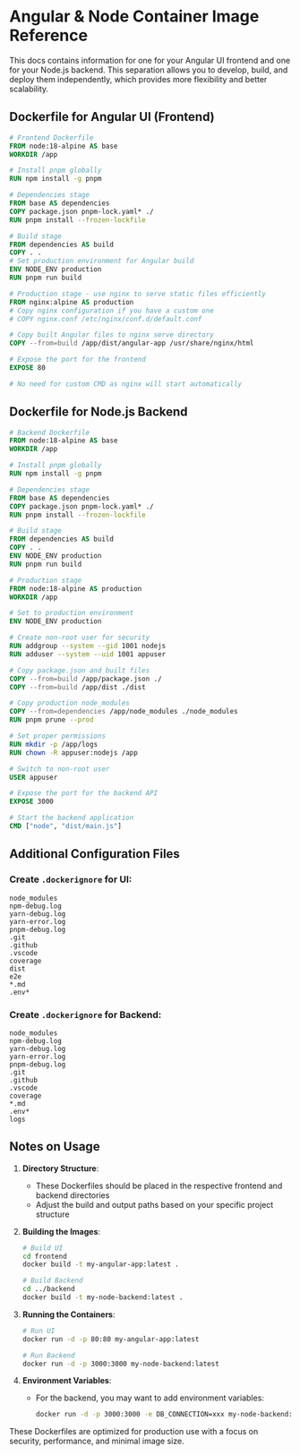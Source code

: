 # Angular & Node Container Image Reference

This docs contains information for one for your Angular UI frontend and one for your Node.js backend. This separation allows you to develop, build, and deploy them independently, which provides more flexibility and better scalability.

## Dockerfile for Angular UI (Frontend)

```dockerfile
# Frontend Dockerfile
FROM node:18-alpine AS base
WORKDIR /app

# Install pnpm globally
RUN npm install -g pnpm

# Dependencies stage
FROM base AS dependencies
COPY package.json pnpm-lock.yaml* ./
RUN pnpm install --frozen-lockfile

# Build stage
FROM dependencies AS build
COPY . .
# Set production environment for Angular build
ENV NODE_ENV production
RUN pnpm run build

# Production stage - use nginx to serve static files efficiently
FROM nginx:alpine AS production
# Copy nginx configuration if you have a custom one
# COPY nginx.conf /etc/nginx/conf.d/default.conf

# Copy built Angular files to nginx serve directory
COPY --from=build /app/dist/angular-app /usr/share/nginx/html

# Expose the port for the frontend
EXPOSE 80

# No need for custom CMD as nginx will start automatically
```

## Dockerfile for Node.js Backend

```dockerfile
# Backend Dockerfile
FROM node:18-alpine AS base
WORKDIR /app

# Install pnpm globally
RUN npm install -g pnpm

# Dependencies stage
FROM base AS dependencies
COPY package.json pnpm-lock.yaml* ./
RUN pnpm install --frozen-lockfile

# Build stage
FROM dependencies AS build
COPY . .
ENV NODE_ENV production
RUN pnpm run build

# Production stage
FROM node:18-alpine AS production
WORKDIR /app

# Set to production environment
ENV NODE_ENV production

# Create non-root user for security
RUN addgroup --system --gid 1001 nodejs
RUN adduser --system --uid 1001 appuser

# Copy package.json and built files
COPY --from=build /app/package.json ./
COPY --from=build /app/dist ./dist

# Copy production node_modules
COPY --from=dependencies /app/node_modules ./node_modules
RUN pnpm prune --prod

# Set proper permissions
RUN mkdir -p /app/logs
RUN chown -R appuser:nodejs /app

# Switch to non-root user
USER appuser

# Expose the port for the backend API
EXPOSE 3000

# Start the backend application
CMD ["node", "dist/main.js"]
```

## Additional Configuration Files

### Create `.dockerignore` for UI:

```
node_modules
npm-debug.log
yarn-debug.log
yarn-error.log
pnpm-debug.log
.git
.github
.vscode
coverage
dist
e2e
*.md
.env*
```

### Create `.dockerignore` for Backend:

```
node_modules
npm-debug.log
yarn-debug.log
yarn-error.log
pnpm-debug.log
.git
.github
.vscode
coverage
*.md
.env*
logs
```

## Notes on Usage

1. **Directory Structure**:
   - These Dockerfiles should be placed in the respective frontend and backend directories
   - Adjust the build and output paths based on your specific project structure

2. **Building the Images**:
   ```bash
   # Build UI
   cd frontend
   docker build -t my-angular-app:latest .

   # Build Backend
   cd ../backend
   docker build -t my-node-backend:latest .
   ```

3. **Running the Containers**:
   ```bash
   # Run UI
   docker run -d -p 80:80 my-angular-app:latest

   # Run Backend
   docker run -d -p 3000:3000 my-node-backend:latest
   ```

4. **Environment Variables**:
   - For the backend, you may want to add environment variables:
     ```bash
     docker run -d -p 3000:3000 -e DB_CONNECTION=xxx my-node-backend:latest
     ```

These Dockerfiles are optimized for production use with a focus on security, performance, and minimal image size.
